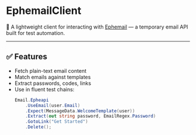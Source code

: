 # EphemailClient

📨 A lightweight client for interacting with [Ephemail](https://ephemail.autos) — a temporary email API built for test automation.

---

## ✅ Features

- Fetch plain-text email content
- Match emails against templates
- Extract passwords, codes, links
- Use in fluent test chains:
  ```csharp
  Email.Epheapi
      .UseEmail(user.Email)
      .Expect(MessageData.WelcomeTemplate(user))
      .Extract(out string password, EmailRegex.Password)
      .GotoLink("Get Started")
      .Delete();
